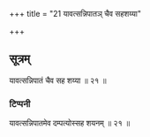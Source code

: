 +++
title = "21 यावत्सन्निपातञ् चैव सहशय्या"

+++
## सूत्रम्
यावत्सन्निपातं चैव सह शय्या ॥ २१ ॥  
### टिप्पनी
यावत्सन्निपातमेव दम्पत्योस्सह शयनम् ॥ २१ ॥  
